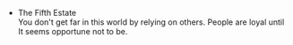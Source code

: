 - The Fifth Estate<br>
You don't get far in this world by relying on others. People are loyal until It seems opportune not to be.

